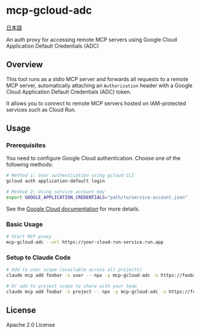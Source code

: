 # mcp-gcloud-adc

[日本語](./README_ja.md)

An auth proxy for accessing remote MCP servers using Google Cloud Application Default Credentials (ADC)

## Overview

This tool runs as a stdio MCP server and forwards all requests to a remote MCP server, automatically attaching an `Authorization` header with a Google Cloud Application Default Credentials (ADC) token.

It allows you to connect to remote MCP servers hosted on IAM-protected services such as Cloud Run.

## Usage

### Prerequisites

You need to configure Google Cloud authentication. Choose one of the following methods:

```bash
# Method 1: User authentication using gcloud CLI
gcloud auth application-default login

# Method 2: Using service account key
export GOOGLE_APPLICATION_CREDENTIALS="path/to/service-account.json"
```

See the [Google Cloud documentation](https://cloud.google.com/docs/authentication/provide-credentials-adc) for more details.

### Basic Usage

```bash
# Start MCP proxy
mcp-gcloud-adc --url https://your-cloud-run-service.run.app
```

### Setup to Claude Code

```bash
# Add to user scope (available across all projects)
claude mcp add foobar -s user -- npx -y mcp-gcloud-adc -u https://foobar.run.app

# Or add to project scope to share with your team
claude mcp add foobar -s project -- npx -y mcp-gcloud-adc -u https://foobar.run.app
```

## License

Apache 2.0 License
